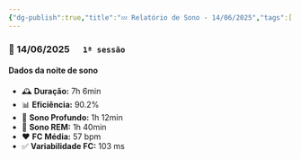 ```yaml
---
{"dg-publish":true,"title":"💤 Relatório de Sono - 14/06/2025","tags":["sono"],"permalink":"/💤 Relatório - 2025-06-13/","dgPassFrontmatter":true}
---
```



<div class="sleep-report-card">

### 📅 14/06/2025 &nbsp;&nbsp;&nbsp;&nbsp; `1ª sessão`

#### Dados da noite de sono

- 🕰️ **Duração:** 7h 6min  
- 📊 **Eficiência:** <span class="ok">90.2%</span>  
- 🌙 **Sono Profundo:** 1h 12min  
- 🧠 **Sono REM:** 1h 40min  
- ❤️ **FC Média:** 57 bpm  
- ✅ **Variabilidade FC:** 103 ms

</div>
